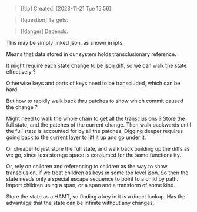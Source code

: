 
>[!tip] Created: [2023-11-21 Tue 15:56]

>[!question] Targets: 

>[!danger] Depends: 

This may be simply linked json, as shown in ipfs.

Means that data stored in our system holds transclusionary reference.

It might require each state change to be json diff, so we can walk the state effectively ?

Otherwise keys and parts of keys need to be transcluded, which can be hard.

But how to rapidly walk back thru patches to show which commit caused the change ?

Might need to walk the whole chain to get all the transclusions ?
Store the full state, and the patches of the current change.  Then walk backwards until the full state is accounted for by all the patches.  Digging deeper requires going back to the current layer to lift it up and go under it.

Or cheaper to just store the full state, and walk back building up the diffs as we go, since less storage space is consumed for the same functionality.

Or, rely on children and referencing to children as the way to show transclusion, if we treat children as keys in some top level json.
So then the state needs only a special escape sequence to point to a child by path.
Import children using a span, or a span and a transform of some kind.

Store the state as a HAMT, so finding a key in it is a direct lookup.
Has the advantage that the state can be infinite without any changes.